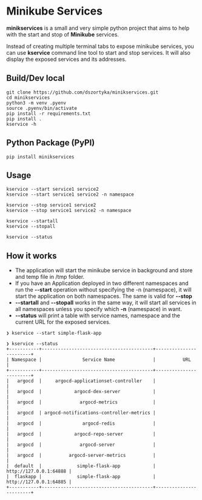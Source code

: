 # Minikube Services

__minikservices__ is a small and very simple python project that aims to help with the start and stop of __Minikube__ services.

Instead of creating multiple terminal tabs to expose minikube services, you can use __kservice__ command line tool to start and stop services. It will also display the exposed services and its addresses. 


## Build/Dev local
```
git clone https://github.com/dszortyka/minikservices.git
cd minikservices
python3 -m venv .pyenv
source .pyenv/bin/activate
pip install -r requirements.txt
pip install . 
kservice -h
```

## Python Package (PyPI)
```
pip install minikservices
```


## Usage
```
kservice --start service1 service2
kservice --start service1 service2 -n namespace

kservice --stop service1 service2
kservice --stop service1 service2 -n namespace

kservice --startall
kservice --stopall

kservice --status
```

## How it works
* The application will start the minikube service in background and store and temp file in /tmp folder. 
* If you have an Application deployed in two different namespaces and run the __--start__ operation without specifying the -n (namespace), it will start the application on both namespaces. The same is valid for __--stop__
* __--startall__ and __--stopall__ works in the same way, it will start all services in all namespaces unless you specify which __-n__ (namespace) in want. 
* __--status__ will print a table with service names, namespace and the current URL for the exposed services. 

```
❯ kservice --start simple-flask-app

❯ kservice --status
+-----------+-----------------------------------------+------------------------+
| Namespace |               Service Name              |          URL           |
+-----------+-----------------------------------------+------------------------+
|   argocd  |     argocd-applicationset-controller    |                        |
|   argocd  |            argocd-dex-server            |                        |
|   argocd  |              argocd-metrics             |                        |
|   argocd  | argocd-notifications-controller-metrics |                        |
|   argocd  |               argocd-redis              |                        |
|   argocd  |            argocd-repo-server           |                        |
|   argocd  |              argocd-server              |                        |
|   argocd  |          argocd-server-metrics          |                        |
|  default  |             simple-flask-app            | http://127.0.0.1:64888 |
|  flaskapp |             simple-flask-app            | http://127.0.0.1:64885 |
+-----------+-----------------------------------------+------------------------+
```